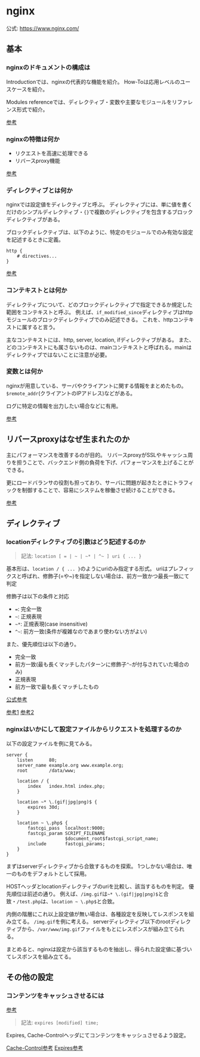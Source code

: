 # nginx

公式: https://www.nginx.com/

## 基本

### nginxのドキュメントの構成は

Introductionでは、nginxの代表的な機能を紹介。
How-Toは応用レベルのユースケースを紹介。

Modules referenceでは、ディレクティブ・変数や主要なモジュールをリファレンス形式で紹介。

[参考](http://nginx.org/en/docs/)

### nginxの特徴は何か

* リクエストを高速に処理できる
* リバースproxy機能

[参考](https://www.nginx.com/resources/glossary/nginx/)

### ディレクティブとは何か

nginxでは設定値をディレクティブと呼ぶ。
ディレクティブには、単に値を書くだけのシンプルディレクティブ・`{}`で複数のディレクティブを包含するブロックディレクティブがある。

ブロックディレクティブは、以下のように、特定のモジュールでのみ有効な設定を記述するときに定義。

```nginx
http {
    # directives...
}
```

[参考](http://nginx.org/en/docs/beginners_guide.html)

### コンテキストとは何か

ディレクティブについて、どのブロックディレクティブで指定できるか規定した範囲をコンテキストと呼ぶ。
例えば、`if_modified_since`ディレクティブはhttpモジュールのブロックディレクティブでのみ記述できる。
これを、httpコンテキストに属すると言う。

主なコンテキストには、http, server, location, ifディレクティブがある。
また、どのコンテキストにも属さないものは、mainコンテキストと呼ばれる。mainはディレクティブではないことに注意が必要。

### 変数とは何か

nginxが用意している、サーバやクライアントに関する情報をまとめたもの。
`$remote_addr`(クライアントのIPアドレス)などがある。

ログに特定の情報を出力したい場合などに有用。

[参考](http://nginx.org/en/docs/varindex.html)

## リバースproxyはなぜ生まれたのか

主にパフォーマンスを改善するのが目的。
リバースproxyがSSLやキャッシュ周りを担うことで、バックエンド側の負荷を下げ、パフォーマンスを上げることができる。

更にロードバランサの役割も担っており、サーバに問題が起きたときにトラフィックを制御することで、容易にシステムを稼働させ続けることができる。

[参考](https://www.nginx.com/resources/glossary/reverse-proxy-server/)

## ディレクティブ

### locationディレクティブの引数はどう記述するのか

> 記法: `location [ = | ~ | ~* | ^~ ] uri { ... }`

基本形は、`location / { ... }`のようにuriのみ指定する形式。
uriはプレフィックスと呼ばれ、修飾子(=や~)を指定しない場合は、前方一致かつ最長一致にて判定

修飾子は以下の条件と対応

* `=`: 完全一致
* `~`: 正規表現
* `~*`: 正規表現(case insensitive)
* `^~`: 前方一致(条件が複雑なのであまり使わない方がよい)

また、優先順位は以下の通り。

* 完全一致
* 前方一致(最も長くマッチしたパターンに修飾子`^~`が付与されていた場合のみ)
* 正規表現
* 前方一致で最も長くマッチしたもの

[公式参考](http://nginx.org/en/docs/http/ngx_http_core_module.html#location)

[参考1](https://muziyoshiz.hatenablog.com/entry/2019/06/30/203903)
[参考2](https://www.keycdn.com/support/nginx-location-directive)

### nginxはいかにして設定ファイルからリクエストを処理するのか

以下の設定ファイルを例に見てみる。

```
server {
    listen      80;
    server_name example.org www.example.org;
    root        /data/www;

    location / {
        index   index.html index.php;
    }

    location ~* \.(gif|jpg|png)$ {
        expires 30d;
    }

    location ~ \.php$ {
        fastcgi_pass  localhost:9000;
        fastcgi_param SCRIPT_FILENAME
                      $document_root$fastcgi_script_name;
        include       fastcgi_params;
    }
}
```

まずはserverディレクティブから合致するものを探索。
1つしかない場合は、唯一のものをデフォルトとして採用。

HOSTヘッダとlocationディレクティブのuriを比較し、該当するものを判定。
優先順位は前述の通り。
例えば、`/img.gif`は`~* \.(gif|jpg|png)$`と合致・`/test.php`は、`location ~ \.php$`と合致。

内側の階層にこれ以上設定値が無い場合は、各種設定を反映してレスポンスを組み立てる。
`/img.gif`を例に考える。
serverディレクティブ以下のrootディレクティブから、`/var/www/img.gif`ファイルをもとにレスポンスが組み立てられる。

まとめると、nginxは設定から該当するものを抽出し、得られた設定値に基づいてレスポンスを組み立てる。

## その他の設定

### コンテンツをキャッシュさせるには

[参考](http://nginx.org/en/docs/http/ngx_http_headers_module.html#expires)

> 記法: `expires [modified] time;`

Expires, Cache-Controlヘッダにてコンテンツをキャッシュさせるよう設定。

[Cache-Control参考](https://developer.mozilla.org/ja/docs/Web/HTTP/Headers/Cache-Control)
[Expires参考](https://developer.mozilla.org/ja/docs/Web/HTTP/Headers/Expires)